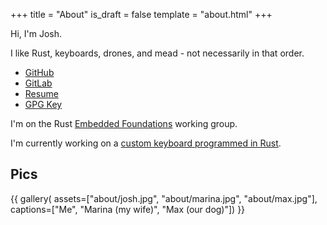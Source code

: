 +++
title = "About"
is_draft = false
template = "about.html"
+++

Hi, I'm Josh.

I like Rust, keyboards, drones, and mead - not necessarily in that order.

 * [GitHub](https://github.com/jrobsonchase)
 * [GitLab](https://gitlab.com/jrobsonchase)
 * [Resume](https://jrobsonchase.gitlab.io/resume/JoshRobsonChase-Resume.pdf)
 * [GPG Key](/pubkey.asc)

I'm on the Rust [Embedded Foundations][embedded-foundations] working group.

[embedded-foundations]: https://rust-lang-nursery.github.io/wg-net/embedded-foundations/

I'm currently working on a [custom keyboard programmed in Rust][polymer-kb].

[polymer-kb]: https://gitlab.com/polymer-kb/polymer/blob/master/README.md

## Pics

{{ gallery( assets=["about/josh.jpg", "about/marina.jpg", "about/max.jpg"], captions=["Me", "Marina (my wife)", "Max (our dog)"]) }}